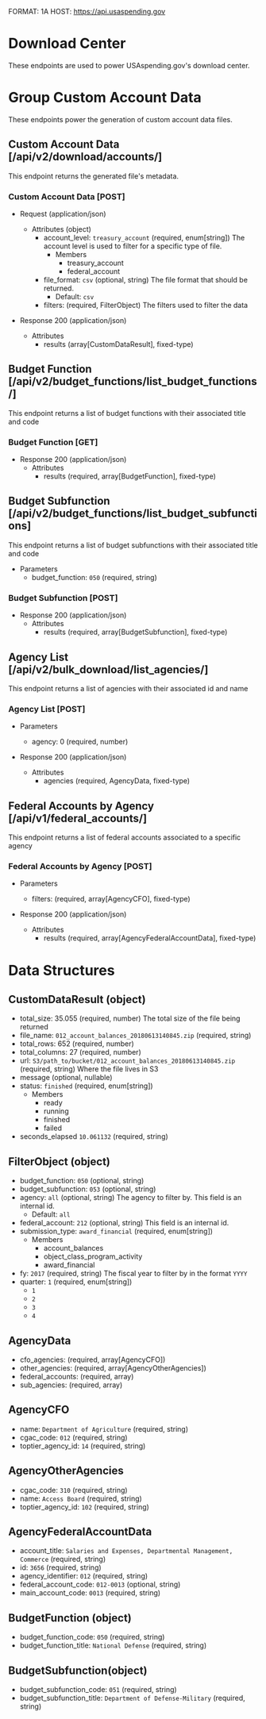 FORMAT: 1A
HOST: https://api.usaspending.gov

# Download Center

These endpoints are used to power USAspending.gov's download center.

# Group Custom Account Data

These endpoints power the generation of custom account data files.

## Custom Account Data [/api/v2/download/accounts/]

This endpoint returns the generated file's metadata.

### Custom Account Data [POST]

+ Request (application/json)
    + Attributes (object)
        + account_level: `treasury_account` (required, enum[string])
            The account level is used to filter for a specific type of file.
            + Members
                + treasury_account
                + federal_account
        + file_format: `csv` (optional, string)
            The file format that should be returned.
            + Default: `csv`
        + filters: (required, FilterObject)
            The filters used to filter the data

+ Response 200 (application/json)
    + Attributes
        + results (array[CustomDataResult], fixed-type)

## Budget Function [/api/v2/budget_functions/list_budget_functions/]

This endpoint returns a list of budget functions with their associated title and code

### Budget Function [GET]

+ Response 200 (application/json)
    + Attributes
        + results (required, array[BudgetFunction], fixed-type)

## Budget Subfunction [/api/v2/budget_functions/list_budget_subfunctions]

This endpoint returns a list of budget subfunctions with their associated title and code

+ Parameters
    + budget_function: `050` (required, string)

### Budget Subfunction [POST]

+ Response 200 (application/json)
    + Attributes
        + results (required, array[BudgetSubfunction], fixed-type)

## Agency List [/api/v2/bulk_download/list_agencies/]

This endpoint returns a list of agencies with their associated id and name

### Agency List [POST]

+ Parameters
    + agency: 0 (required, number)

+ Response 200 (application/json)
    + Attributes
        + agencies (required, AgencyData, fixed-type)

## Federal Accounts by Agency [/api/v1/federal_accounts/]

This endpoint returns a list of federal accounts associated to a specific agency

### Federal Accounts by Agency [POST]

+ Parameters
    + filters: (required, array[AgencyCFO], fixed-type)

+ Response 200 (application/json)
    + Attributes
        + results (required, array[AgencyFederalAccountData], fixed-type)

# Data Structures

## CustomDataResult (object)
+ total_size: 35.055 (required, number)
    The total size of the file being returned
+ file_name: `012_account_balances_20180613140845.zip` (required, string)
+ total_rows: 652 (required, number)
+ total_columns: 27 (required, number)
+ url: `S3/path_to/bucket/012_account_balances_20180613140845.zip` (required, string)
    Where the file lives in S3
+ message (optional, nullable)
+ status: `finished` (required, enum[string])
    + Members
        + ready
        + running
        + finished
        + failed
+ seconds_elapsed `10.061132` (required, string)

## FilterObject (object)
+ budget_function: `050` (optional, string)
+ budget_subfunction: `053` (optional, string)
+ agency: `all` (optional, string)
    The agency to filter by. This field is an internal id.
    + Default: `all`
+ federal_account: `212` (optional, string)
    This field is an internal id.
+ submission_type: `award_financial` (required, enum[string])
    + Members
        + account_balances
        + object_class_program_activity
        + award_financial
+ fy: `2017` (required, string)
    The fiscal year to filter by in the format `YYYY`
+ quarter: `1` (required, enum[string])
    + `1`
    + `2`
    + `3`
    + `4`

## AgencyData
+ cfo_agencies: (required, array[AgencyCFO])
+ other_agencies: (required, array[AgencyOtherAgencies])
+ federal_accounts: (required, array)
+ sub_agencies: (required, array)

## AgencyCFO
+ name: `Department of Agriculture` (required, string)
+ cgac_code: `012` (required, string)
+ toptier_agency_id: `14` (required, string)

## AgencyOtherAgencies
+ cgac_code: `310` (required, string)
+ name: `Access Board` (required, string)
+ toptier_agency_id: `102` (required, string)

## AgencyFederalAccountData
+ account_title: `Salaries and Expenses, Departmental Management, Commerce` (required, string)
+ id: `3656` (required, string)
+ agency_identifier: `012` (required, string)
+ federal_account_code: `012-0013` (optional, string)
+ main_account_code: `0013` (required, string)

## BudgetFunction (object)
+ budget_function_code: `050` (required, string)
+ budget_function_title: `National Defense` (required, string)

## BudgetSubfunction(object)
+ budget_subfunction_code: `051` (required, string)
+ budget_subfunction_title: `Department of Defense-Military` (required, string)
